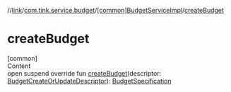 //[link](../../index.md)/[com.tink.service.budget](../index.md)/[[common]BudgetServiceImpl](index.md)/[createBudget](create-budget.md)



# createBudget  
[common]  
Content  
open suspend override fun [createBudget](create-budget.md)(descriptor: [BudgetCreateOrUpdateDescriptor](../../com.tink.model.budget/[common]-budget-create-or-update-descriptor/index.md)): [BudgetSpecification](../../com.tink.model.budget/index.md#%5Bcom.tink.model.budget%2FBudgetSpecification%2F%2F%2FPointingToDeclaration%2F%5D%2FClasslikes%2F1135467963)  




